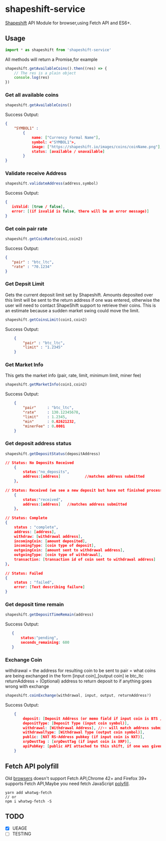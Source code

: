 # shapeshift-service
[Shapeshift](https://shapeshift.io/) API Module for browser,using Fetch API and ES6+.

## Usage 

```js
import * as shapeshift from 'shapeshift-service'
```
All methods will return a Promise,for example

```js
shapeshift.getAvailableCoins().then((res) => {
    // The res is a plain object
    console.log(res)
})
```

### Get all available coins

```js
shapeshift.getAvailableCoins()
```

Success Output:

```json
{
    "SYMBOL1" :
        {
            name: ["Currency Formal Name"],
            symbol: <"SYMBOL1">,
            image: ["https://shapeshift.io/images/coins/coinName.png"],
            status: [available / unavailable]
        }
}
```
### Validate receive Address
```js
shapeshift.validateAddress(address,symbol)
```

Success Output:

```json
{
   isValid: [true / false],
   error: [(if isvalid is false, there will be an error message)]
}
```

### Get coin pair rate

```js
shapeshift.getCoinRate(coin1,coin2)
```

Success Output:

 ```json  
{
    "pair" : "btc_ltc",
    "rate" : "70.1234"
}
```

### Get Depsit Limit
Gets the current deposit limit set by Shapeshift. Amounts deposited over this limit will be sent to the return address if one was entered, otherwise the user will need to contact ShapeShift support to retrieve their coins. This is an estimate because a sudden market swing could move the limit.

```js
shapeshift.getCoinsLimit(coin1,coin2)
```

Success Output:

```json
    {
        "pair" : "btc_ltc",
        "limit" : "1.2345"
    }
```

### Get Market Info
This gets the market info (pair, rate, limit, minimum limit, miner fee)

```js
shapeshift.getMarketInfo(coin1,coin2)
```

Success Output:
```json
    {
        "pair"     : "btc_ltc",
        "rate"     : 130.12345678,
        "limit"    : 1.2345,
        "min"      : 0.02621232,
        "minerFee" : 0.0001
    }
```

### Get deposit address status

```js
shapeshift.getDepositStatus(depositAddress)
```

```json
// Status: No Deposits Received
    {
        status:"no_deposits",
        address:[address]           //matches address submitted
    },
 
// Status: Received (we see a new deposit but have not finished processing it)
    {
        status:"received",
        address:[address]   //matches address submitted
    },
 
// Status: Complete
{
    status : "complete",
    address: [address],
    withdraw: [withdrawal address],
    incomingCoin: [amount deposited],
    incomingType: [coin type of deposit],
    outgoingCoin: [amount sent to withdrawal address],
    outgoingType: [coin type of withdrawal],
    transaction: [transaction id of coin sent to withdrawal address]
},
 
// Status: Failed
{
    status : "failed",
    error: [Text describing failure]
}
```

### Get deposit time remain

```js
shapeshift.getDepositTimeRemain(address)
```

Success Output:

 ```json
    {
        status:"pending",
        seconds_remaining: 600
    }
 ```

### Exchange Coin
withdrawal = the address for resulting coin to be sent to
pair = what coins are being exchanged in the form [input coin]_[output coin]  ie btc_ltc
returnAddress  = (Optional) address to return deposit to if anything goes wrong with exchange

```js
shapeshift.coinExchange(withdrawal, input, output, returnAddress?)
```

Success Output:

```json
    {
        deposit: [Deposit Address (or memo field if input coin is BTS / BITUSD)],
        depositType: [Deposit Type (input coin symbol)],
        withdrawal: [Withdrawal Address], //-- will match address submitted in post
        withdrawalType: [Withdrawal Type (output coin symbol)],
        public: [NXT RS-Address pubkey (if input coin is NXT)],
        xrpDestTag : [xrpDestTag (if input coin is XRP)],
        apiPubKey: [public API attached to this shift, if one was given]
    }  
```

## Fetch API polyfill
Old [browsers](https://caniuse.com/#search=fetch) doesn't support Fetch API,Chrome 42+ and Firefox 39+ supports Fetch API,Maybe you need fetch JavaScript [polyfill](https://github.com/github/fetch).

```
yarn add whatwg-fetch 
// or
npm i whatwg-fetch -S
``` 

## TODO
- [x] UEAGE
- [ ] TESTING